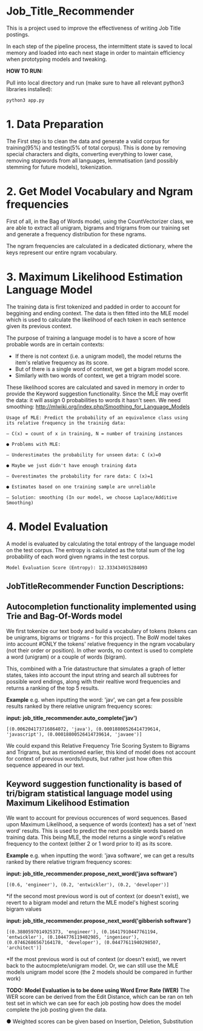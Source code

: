 # Job_Title_Recommender

This is a project used to improve the effectiveness of writing Job Title postings.

In each step of the pipeline process, the intermittent state is saved to local memory and loaded into each next stage in order to maintain efficiency when prototyping models and tweaking.

**HOW TO RUN:**

Pull into local directory and run (make sure to have all relevant python3 libraries installed):
	
	python3 app.py

# 1. Data Preparation
The First step is to clean the data and generate a valid corpus for training(95%) and testing(5% of total corpus).
This is done by removing special characters and digits, converting everything to lower case, removing stopwords from all languages, lemmatisation (and possibly stemming for future models), tokenization.

# 2. Get Model Vocabulary and Ngram frequencies
First of all, in the Bag of Words model, using the CountVectorizer class, we are able to extract all unigram, bigrams and trigrams from our training set and generate a frequency distribution for these ngrams.

The ngram frequencies are calculated in a dedicated dictionary, where the keys represent our entire ngram vocabulary.

# 3. Maximum Likelihood Estimation Language Model

The training data is first tokenized and padded in order to account for beggining and ending context. The data is then fitted into the MLE model which is used to calculate the likelihood of each token in each sentence given its previous context.

The purpose of training a language model is to have a score of how probable words are in certain contexts:

- If there is not context (i.e. a unigram model), the model returns the item's relative frequency as its score.
- But of there is a single word of context, we get a bigram model score.
- Similarly with two words of context, we get a trigram model score.

These likelihood scores are calculated and saved in memory in order to provide the Keyword suggestion functionality. Since the MLE may overfit the data: it will assign 0 probabilities to words it hasn't seen. We need smoothing:
http://mlwiki.org/index.php/Smoothing_for_Language_Models

	Usage of MLE: Predict the probability of an equivalence class using its relative frequency in the training data:

	– C(x) = count of x in training, N = number of training instances

	● Problems with MLE:

	– Underestimates the probability for unseen data: C (x)=0

	● Maybe we just didn't have enough training data

	– Overestimates the probability for rare data: C (x)=1

	● Estimates based on one training sample are unreliable

	– Solution: smoothing (In our model, we choose Laplace/Additive Smoothing)

# 4. Model Evaluation

A model is evaluated by calculating the total entropy of the language model on the test corpus. 
The entropy is calculated as the total sum of the log probability of each word given ngrams in the test corpus.
	
	Model Evaluation Score (Entropy): 12.333434915284093


## JobTitleRecommender Function Descriptions:



## Autocompletion functionality implemented using Trie and Bag-Of-Words model

We first tokenize our text body and build a vocabulary of tokens (tokens can be unigrams, bigrams or trigrams - for this project).
The BoW model takes into account #ONLY the tokens' relative frequency in the ngram vocabulary (not their order or position).
In other words, no context is used to complete a word (unigram) or a couple of words (bigram).

This, combined with a Trie datastructure that simulates a graph of letter states, takes into account the input string and search all subtrees for possible word endings, along with their realtive word frequencies and returns a ranking of the top 5 results. 

**Example**
e.g. when inputting the word: 'jav', we can get a few possible results ranked by there relative unigram frequency scores:

**input: job_title_recommender.auto_complete('jav')**

	[(0.006204173716864072, 'java'), (0.00018800526414739614, 'javascript'), (0.00018800526414739614, 'javaee')]

We could expand this Relative Frequency Trie Scoring System to Bigrams and Trigrams, but as mentioned earlier, this kind of model does not account for context of previous words/inputs, but rather just how often this sequence appeared in our text.

## Keyword suggestion functionality is based of tri/bigram statistical language model using Maximum Likelihood Estimation
We want to account for previous occurences of word sequences. Based upon Maximum Likelihood, a sequence of words (context) has a set of 'next word' results. This is used to predict the next possible words based on training data.
This being MLE, the model returns a single word's relative frequency to the context (either 2 or 1 word prior to it) as its score.

**Example**
e.g. when inputting the word: 'java software', we can get a results ranked by there relative trigram frequency scores:

**input: job_title_recommender.propose_next_word('java software')**

	[(0.6, 'engineer'), (0.2, 'entwickler'), (0.2, 'developer')]


*if the second most previous word is out of context (or doesn't exist), we revert to a bigram model and return the MLE model's highest scoring bigram values

**input: job_title_recommender.propose_next_word('gibberish software')**

	[(0.3880597014925373, 'engineer'), (0.16417910447761194, 'entwickler'), (0.1044776119402985, 'ingenieur'), (0.07462686567164178, 'developer'), (0.04477611940298507, 'architect')]

*If the most previous word is out of context (or doesn't exist), we revert back to the autocmplete/unigram model.
Or, we can still use the MLE models unigram model score (the 2 models should be compared in further work)

**TODO: Model Evaluation is to be done using Word Error Rate (WER)**
The WER score can be derived from the Edit Distance, which can be ran on teh test set in which we can see for each job posting how does the model complete the job posting given the data.

● Weighted scores can be given based on Insertion, Deletion, Substitution
